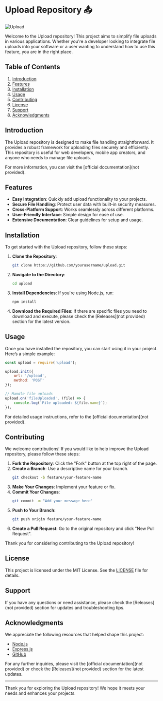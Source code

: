 # Upload Repository 📤

![Upload](https://img.shields.io/badge/Upload-Repository-blue)

Welcome to the Upload repository! This project aims to simplify file uploads in various applications. Whether you're a developer looking to integrate file uploads into your software or a user wanting to understand how to use this feature, you are in the right place.

## Table of Contents

1. [Introduction](#introduction)
2. [Features](#features)
3. [Installation](#installation)
4. [Usage](#usage)
5. [Contributing](#contributing)
6. [License](#license)
7. [Support](#support)
8. [Acknowledgments](#acknowledgments)

## Introduction

The Upload repository is designed to make file handling straightforward. It provides a robust framework for uploading files securely and efficiently. This repository is useful for web developers, mobile app creators, and anyone who needs to manage file uploads.

For more information, you can visit the [official documentation](not provided).

## Features

- **Easy Integration**: Quickly add upload functionality to your projects.
- **Secure File Handling**: Protect user data with built-in security measures.
- **Cross-Platform Support**: Works seamlessly across different platforms.
- **User-Friendly Interface**: Simple design for ease of use.
- **Extensive Documentation**: Clear guidelines for setup and usage.

## Installation

To get started with the Upload repository, follow these steps:

1. **Clone the Repository**:
   ```bash
   git clone https://github.com/yourusername/upload.git
   ```
   
2. **Navigate to the Directory**:
   ```bash
   cd upload
   ```

3. **Install Dependencies**:
   If you're using Node.js, run:
   ```bash
   npm install
   ```

4. **Download the Required Files**:
   If there are specific files you need to download and execute, please check the [Releases](not provided) section for the latest version.

## Usage

Once you have installed the repository, you can start using it in your project. Here’s a simple example:

```javascript
const upload = require('upload');

upload.init({
    url: '/upload',
    method: 'POST'
});

// Handle file uploads
upload.on('fileUploaded', (file) => {
    console.log(`File uploaded: ${file.name}`);
});
```

For detailed usage instructions, refer to the [official documentation](not provided).

## Contributing

We welcome contributions! If you would like to help improve the Upload repository, please follow these steps:

1. **Fork the Repository**: Click the "Fork" button at the top right of the page.
2. **Create a Branch**: Use a descriptive name for your branch.
   ```bash
   git checkout -b feature/your-feature-name
   ```
3. **Make Your Changes**: Implement your feature or fix.
4. **Commit Your Changes**:
   ```bash
   git commit -m "Add your message here"
   ```
5. **Push to Your Branch**:
   ```bash
   git push origin feature/your-feature-name
   ```
6. **Create a Pull Request**: Go to the original repository and click "New Pull Request".

Thank you for considering contributing to the Upload repository!

## License

This project is licensed under the MIT License. See the [LICENSE](LICENSE) file for details.

## Support

If you have any questions or need assistance, please check the [Releases](not provided) section for updates and troubleshooting tips.

## Acknowledgments

We appreciate the following resources that helped shape this project:

- [Node.js](https://nodejs.org)
- [Express.js](https://expressjs.com)
- [GitHub](https://github.com)

For any further inquiries, please visit the [official documentation](not provided) or check the [Releases](not provided) section for the latest updates.

---

Thank you for exploring the Upload repository! We hope it meets your needs and enhances your projects.